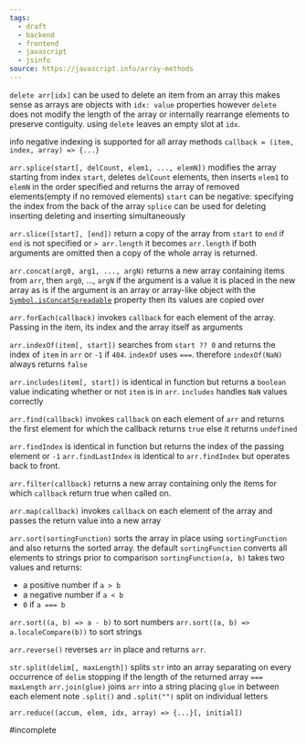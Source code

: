 ```yaml
---
tags:
  - draft
  - backend
  - frontend
  - javascript
  - jsinfo
source: https://javascript.info/array-methods
---
```


`delete arr[idx]` can be used to delete an item from an array
this makes sense as arrays are objects with `idx: value` properties
however `delete` does not modify the length of the array or internally rearrange elements to preserve contiguity.
using `delete` leaves an empty slot at `idx`. 

info negative indexing is supported for all array methods
`callback = (item, index, array) => {...}`

`arr.splice(start[, delCount, elem1, ..., elemN])`
modifies the array starting from index `start`, deletes `delCount` elements, then inserts `elem1` to `elemN` in the order specified and returns the array of removed elements(empty if no removed elements)
`start` can be negative: specifying the index from the back of the array
`splice` can be used for 
deleting 
inserting
deleting and inserting simultaneously 

`arr.slice([start], [end])`
return a copy of the array from `start` to `end`
if `end` is not specified or `> arr.length` it becomes `arr.length`
if both arguments are omitted then a copy of the whole array is returned.

`arr.concat(arg0, arg1, ..., argN)`
returns a new array containing items from `arr`, then `arg0`, …, `argN`
if the argument is a value it is placed in the new array as is
if the argument is an array or array-like object with the [`Symbol.isConcatSpreadable`](https://developer.mozilla.org/en-US/docs/Web/JavaScript/Reference/Global_Objects/Symbol/isConcatSpreadable) property then its values are copied over 


`arr.forEach(callback)` invokes  `callback` for each element of the array. Passing in the item, its index and the array itself as arguments 


`arr.indexOf(item[, start])` searches from `start ?? 0` and returns the index of `item` in `arr` or `-1` if `404`.
`indexOf` uses `===`. therefore `indexOf(NaN)` always returns `false`

`arr.includes(item[, start])` is identical in function but returns a `boolean` value indicating whether or not `item` is in `arr`. 
`includes` handles `NaN` values correctly 

`arr.find(callback)` invokes `callback` on each element of `arr` and returns the first element for which the callback returns `true` else it returns `undefined`

`arr.findIndex` is identical in function but returns the index  of the passing element or `-1`
`arr.findLastIndex` is identical to `arr.findIndex` but operates back to front.

`arr.filter(callback)` returns a new array containing only the items for which `callback` return true when called on.

`arr.map(callback)` invokes `callback` on each element of the array and passes the return value into a new array

`arr.sort(sortingFunction)` sorts the array in place using `sortingFunction` and also returns the sorted array.
the default `sortingFunction` converts all elements to strings prior to comparison
`sortingFunction(a, b)` takes two values and returns:
- a positive number if `a > b`
- a negative number if `a < b`
- `0` if `a === b`

`arr.sort((a, b) => a - b)` to sort numbers
`arr.sort((a, b) => a.localeCompare(b))` to sort strings

`arr.reverse()` reverses `arr` in place and returns `arr`.

`str.split(delim[, maxLength])` splits `str` into an array separating on every occurrence of `delim` stopping if the length of the returned array `=== maxLength`
`arr.join(glue)` joins `arr` into a string placing `glue` in between each element
note `.split()` and `.split("")` split on individual letters

`arr.reduce((accum, elem, idx, array) => {...}[, initial])`

#incomplete 
